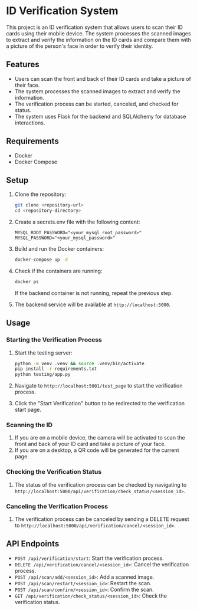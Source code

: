 # ID Verification System

This project is an ID verification system that allows users to scan their ID cards using their mobile device. The system processes the scanned images to extract and verify the information on the ID cards and compare them with a picture of the person's face in order to verify their identity.

## Features

- Users can scan the front and back of their ID cards and take a picture of their face.
- The system processes the scanned images to extract and verify the information.
- The verification process can be started, canceled, and checked for status.
- The system uses Flask for the backend and SQLAlchemy for database interactions.

## Requirements

- Docker
- Docker Compose

## Setup

1. Clone the repository:

   ```sh
   git clone <repository-url>
   cd <repository-directory>
   ```

2. Create a secrets.env file with the following content:

   ```env
   MYSQL_ROOT_PASSWORD="<your_mysql_root_password>"
   MYSQL_PASSWORD="<your_mysql_password>"
   ```

3. Build and run the Docker containers:

   ```sh
   docker-compose up -d
   ```

4. Check if the containers are running:

   ```sh
   docker ps
   ```
    If the backend container is not running, repeat the previous step.

4. The backend service will be available at `http://localhost:5000`.

## Usage

### Starting the Verification Process

1. Start the testing server:

    ```sh
    python -m venv .venv && source .venv/bin/activate
    pip install -r requirements.txt
    python testing/app.py
    ```

2. Navigate to `http://localhost:5001/test_page` to start the verification process.

2. Click the "Start Verification" button to be redirected to the verification start page.

### Scanning the ID

1. If you are on a mobile device, the camera will be activated to scan the front and back of your ID card and take a picture of your face.
2. If you are on a desktop, a QR code will be generated for the current page.

### Checking the Verification Status

1. The status of the verification process can be checked by navigating to `http://localhost:5000/api/verification/check_status/<session_id>`.

### Canceling the Verification Process

1. The verification process can be canceled by sending a DELETE request to `http://localhost:5000/api/verification/cancel/<session_id>`.

## API Endpoints

- `POST /api/verification/start`: Start the verification process.
- `DELETE /api/verification/cancel/<session_id>`: Cancel the verification process.
- `POST /api/scan/add/<session_id>`: Add a scanned image.
- `POST /api/scan/restart/<session_id>`: Restart the scan.
- `POST /api/scan/confirm/<session_id>`: Confirm the scan.
- `GET /api/verification/check_status/<session_id>`: Check the verification status.